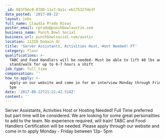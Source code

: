```yaml
---
_id: 083f9dc0-8780-11e7-9a1c-eb175327de3f
date_posted: '2017-08-22'
layout: jobs
full_name: Claudia Prado Rivas
poster_email: cprado@punchbowlaustin.com
business_name: Punch Bowl Social
business_url: punchbowlsocial.com/austin
location: 11310 Domain dr
title: 'Server Assistants, Activities Host, Host Needed! FT'
category: floor
qualifications: >-
  TABC and Food Handlers will be needed- Must be able to lift 40 lbs and able to
  stand/walk for up to 6-7 hours a shift
job_type: full_time
compensation: ''
how_to_apply: >-
  apply on our website and come in for an interview Monday through Friday 12pm -
  5pm
date: '2017-08-22T21:22:42.514Z'
content: ''
---
```

Server Assistants, Activities Host or Hosting Needed! Full Time preferred but part time will be considered. We are looking for some great personalities to add to the team. No experience required, will train! TABC and Food Handlers Certification will be needed. Please apply through our website and come in to apply Monday - Friday between 12p- 5pm
